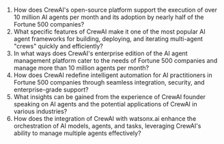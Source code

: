 1. How does CrewAI's open-source platform support the execution of over 10 million AI agents per month and its adoption by nearly half of the Fortune 500 companies?
2. What specific features of CrewAI make it one of the most popular AI agent frameworks for building, deploying, and iterating multi-agent "crews" quickly and efficiently?
3. In what ways does CrewAI's enterprise edition of the AI agent management platform cater to the needs of Fortune 500 companies and manage more than 10 million agents per month?
4. How does CrewAI redefine intelligent automation for AI practitioners in Fortune 500 companies through seamless integration, security, and enterprise-grade support?
5. What insights can be gained from the experience of CrewAI founder speaking on AI agents and the potential applications of CrewAI in various industries?
6. How does the integration of CrewAI with watsonx.ai enhance the orchestration of AI models, agents, and tasks, leveraging CrewAI's ability to manage multiple agents effectively?